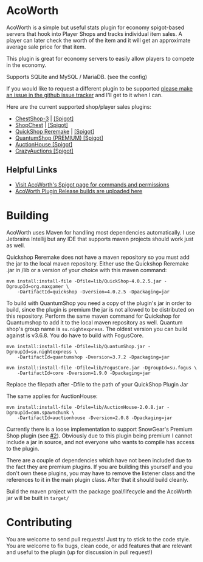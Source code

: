 # AcoWorth

AcoWorth is a simple but useful stats plugin for economy spigot-based servers that hook into Player Shops and tracks individual item sales. A player can later check the worth of the item and it will get an approximate average sale price for that item.

This plugin is great for economy servers to easily allow players to compete in the economy.

Supports SQLite and MySQL / MariaDB. (see the config)

If you would like to request a different plugin to be supported [please make an issue in the github issue tracker](https://github.com/LittleBigBug/acoworth/issues) and I'll get to it when I can.

Here are the current supported shop/player sales plugins:

- [ChestShop-3](https://github.com/ChestShop-authors/ChestShop-3) | [[Spigot]](https://www.spigotmc.org/resources/chestshop.51856/)
- [ShopChest](https://github.com/EpicEricEE/ShopChest) | [[Spigot]](https://www.spigotmc.org/resources/shopchest.11431/)
- [QuickShop Reremake](https://github.com/Ghost-chu/QuickShop-Reremake) | [[Spigot]](https://www.spigotmc.org/resources/quickshop-reremake-1-15-ready-bees-bees-bee.62575/)
- [QuantumShop (PREMIUM) [Spigot]](https://www.spigotmc.org/resources/quantumshop-1-13-1-15.50696/) 
- [AuctionHouse [Spigot]](https://www.spigotmc.org/resources/auctionhouse.61836/)
- [CrazyAuctions [Spigot]](https://www.spigotmc.org/resources/crazy-auctions.25219/)

## Helpful Links

- [Visit AcoWorth's Spigot page for commands and permissions](https://www.spigotmc.org/resources/acoworth.74173/)
- [AcoWorth Plugin Release builds are uploaded here](https://github.com/LittleBigBug/acoworth/releases)

# Building

AcoWorth uses Maven for handling most dependencies automatically. I use Jetbrains Intellij but any IDE that supports maven projects should work just as well.

Quickshop Reremake does not have a maven repository so you must add the jar to the local maven repository. Either use the Quickshop Reremake .jar in /lib or a version of your choice with this maven command:

```
mvn install:install-file -Dfile=lib/QuickShop-4.0.2.5.jar -DgroupId=org.maxgamer \
    -DartifactId=quickshop -Dversion=4.0.2.5 -Dpackaging=jar
```

To build with QuantumShop you need a copy of the plugin's jar in order to build, since the plugin is premium the jar is not allowed to be distributed on this repository. Perform the same maven command for Quickshop for Quantumshop to add it to the local maven repository as well. Quantum shop's group name is `su.nightexpress`. The oldest version you can build against is v3.6.8. You do have to build with FogusCore.

```
mvn install:install-file -Dfile=lib/QuantumShop.jar -DgroupId=su.nightexpress \
    -DartifactId=quantumshop -Dversion=3.7.2 -Dpackaging=jar

mvn install:install-file -Dfile=lib/FogusCore.jar -DgroupId=su.fogus \
    -DartifactId=core -Dversion=1.9.0 -Dpackaging=jar
```

Replace the filepath after -Dfile to the path of your QuickShop Plugin Jar

The same applies for AuctionHouse:

```
mvn install:install-file -Dfile=lib/AuctionHouse-2.0.8.jar -DgroupId=com.spawnchunk \
    -DartifactId=auctionhouse -Dversion=2.0.8 -Dpackaging=jar
```

Currently there is a loose implementation to support SnowGear's Premium Shop plugin (see [#2](https://github.com/LittleBigBug/acoworth/issues/2)). Obviously due to this plugin being premium I cannot include a jar in source, and not everyone who wants to compile has access to the plugin.

There are a couple of dependencies which have not been included due to the fact they are premium plugins. If you are building this yourself and you don't own these plugins, you may have to remove the listener class and the references to it in the main plugin class. After that it should build cleanly.

Build the maven project with the package goal/lifecycle and the AcoWorth jar will be built in `target/`

# Contributing

You are welcome to send pull requests! Just try to stick to the code style. You are welcome to fix bugs, clean code, or add features that are relevant and useful to the plugin (up for discussion in pull request!)
